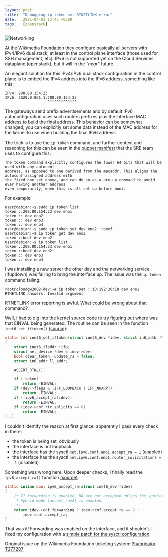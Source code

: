 ```yaml
---
layout:	post
title:	"Debugging ip token set RTNETLINK error"
date:	2021-04-01 13:47 +0200
tags:	[openstack]
---
```


![Networking][logo]

At the Wikimedia Foundation they configure basically all servers with IPv4/IPv6 dual stack, at
least in the control plane interface (those used for SSH management, etc). IPv6 is not supported
yet on the Cloud Services dataplane (openstack), but it will in the _"near"_ future.

An elegant solution for this IPv4/IPv6 dual stack configuration in the control plane is to embed
the IPv4 address into the IPv6 address, something like this:

<!--more-->

```
IPv4: 208.80.154.23
IPv6: 2620:0:861:1:208:80:154:23
                   ^^^^^^^^^^^^^
```

The gateways send prefix advertisements and by default IPv6 autoconfiguration uses such routers
prefixes plus the interface MAC address to build the final address. This behavior can be somewhat
changed, you can explicitly set some data instead of the MAC address for the kernel to use when
building the final IPv6 address.

The trick is to use the `ip token` command, and further context and reasoning for this can be seen
in the [puppet manifest][puppet] that the SRE team uses to configure this:

```
The token command explicitly configures the lower 64 bits that will be used with any autoconf
address, as opposed to one derived from the macaddr. This aligns the autoconf-assigned address with
the fixed one set above, and can do so as a pre-up command to avoid ever having another address
even temporarily, when this is all set up before boot.
```

For example:

```console
user@debian:~$ sudo ip token list
token ::208:80:154:23 dev eno1
token :: dev eno2
token :: dev eno3
token :: dev eno4
user@debian:~$ sudo ip token set dev eno2 ::beef
user@debian:~$ ip token get dev eno2
token ::beef dev eno2
user@debian:~$ ip token list
token ::208:80:154:23 dev eno1
token ::beef dev eno2
token :: dev eno3
token :: dev eno4
```

I was installing a new server the other day and the networking service (ifupdown) was failing to
bring the interface up. The issue was the `ip token` command failing:

```console
root@cloudgw2002-dev:~# ip token set ::10:192:20:18 dev eno1
RTNETLINK answers: Invalid argument
```

RTNETLINK error reporting is awful. What could be wrong about that command?

Well, I had to dig into the kernel source code to try figuring out where was that EINVAL being
generated. The routine can be seen in the function `inet6_set_iftoken()` [(source)][src1]:

```c
static int inet6_set_iftoken(struct inet6_dev *idev, struct in6_addr *token)
{
	struct inet6_ifaddr *ifp;
	struct net_device *dev = idev->dev;
	bool clear_token, update_rs = false;
	struct in6_addr ll_addr;

	ASSERT_RTNL();

	if (!token)
		return -EINVAL;
	if (dev->flags & (IFF_LOOPBACK | IFF_NOARP))
		return -EINVAL;
	if (!ipv6_accept_ra(idev))
		return -EINVAL;
	if (idev->cnf.rtr_solicits == 0)
		return -EINVAL;
[..]
```

I couldn't identify the reason at first glance, apparently I pass every check in there:

* the token is being set, obviously
* the interface is not loopback
* the interface has the sysctl `net.ipv6.conf.eno1.accept_ra = 1` (enabled)
* the interface has the sysctl `net.ipv6.conf.eno1.router_solicitations = -1` (disabled)

Something was wrong here. Upon deeper checks, I finally read the `ipv6_accept_ra()` function
[(source)][src2]:

```c
static inline bool ipv6_accept_ra(struct inet6_dev *idev)
{
	/* If forwarding is enabled, RA are not accepted unless the special
	 * hybrid mode (accept_ra=2) is enabled.
	 */
	return idev->cnf.forwarding ? idev->cnf.accept_ra == 2 :
	    idev->cnf.accept_ra;
}
```

That was it! Forwarding was enabled on the interface, and it shouldn't. I fixed my configuration
with a [simple patch for the sysctl configuration][patch].

Original issue on the Wikimedia Foundation ticketing system: [Phabricator T277287][phab]


[puppet]:	https://github.com/wikimedia/puppet/blob/production/modules/interface/manifests/add_ip6_mapped.pp
[src1]:		https://elixir.bootlin.com/linux/latest/source/net/ipv6/addrconf.c#L5669
[src2]:		https://elixir.bootlin.com/linux/latest/source/include/net/ipv6.h#L445
[logo]:		{{site.url}}/assets/networking.png
[phab]:		https://phabricator.wikimedia.org/T277287
[patch]:	https://gerrit.wikimedia.org/r/c/672382
